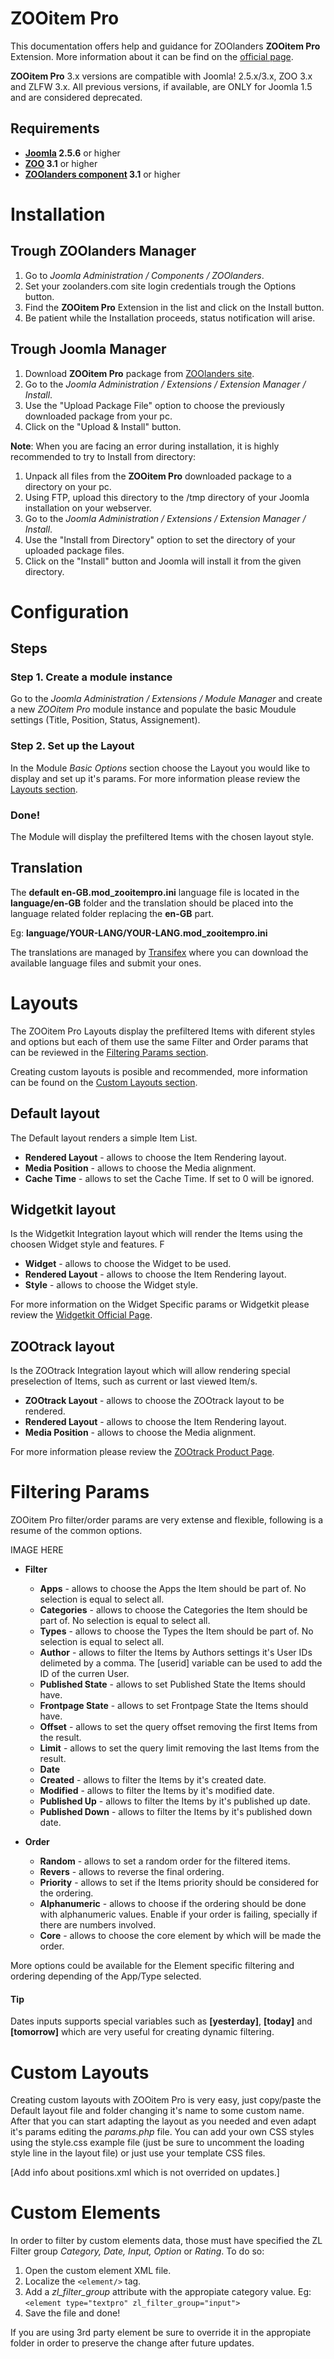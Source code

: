 ZOOitem Pro
===========

This documentation offers help and guidance for ZOOlanders **ZOOitem Pro** Extension. More information about it can be find on the [official page](https://www.zoolanders.com/extensions/zooitem-pro).

**ZOOitem Pro** 3.x versions are compatible with Joomla! 2.5.x/3.x, ZOO 3.x and ZLFW 3.x. All previous versions, if available, are ONLY for Joomla 1.5 and are considered deprecated.

Requirements
------------

* **[Joomla](http://www.joomla.org) 2.5.6** or higher
* **[ZOO](http://www.yootheme.com/zoo) 3.1** or higher
* **[ZOOlanders component](https://www.zoolanders.com/extensions/zoolanders) 3.1** or higher

Installation
============

Trough ZOOlanders Manager
-------------------------
1. Go to *Joomla Administration / Components / ZOOlanders*.
2. Set your zoolanders.com site login credentials trough the Options button.
3. Find the **ZOOitem Pro** Extension in the list and click on the Install button.
4. Be patient while the Installation proceeds, status notification will arise.

Trough Joomla Manager
----------------------

1. Download **ZOOitem Pro** package from [ZOOlanders site](https://www.zoolanders.com/extensions/zooitem-pro).
3. Go to the *Joomla Administration / Extensions / Extension Manager / Install*.
4. Use the "Upload Package File" option to choose the previously downloaded package from your pc.
5. Click on the "Upload & Install" button.

**Note**: When you are facing an error during installation, it is highly recommended to try to Install from directory:

1. Unpack all files from the **ZOOitem Pro** downloaded package to a directory on your pc.
2. Using FTP, upload this directory to the /tmp directory of your Joomla installation on your webserver.
3. Go to the *Joomla Administration / Extensions / Extension Manager / Install*.
4. Use the "Install from Directory" option to set the directory of your uploaded package files.
5. Click on the "Install" button and Joomla will install it from the given directory.

Configuration
=============

Steps
-----

### Step 1. Create a module instance

Go to the *Joomla Administration / Extensions / Module Manager* and create a new *ZOOitem Pro* module instance and populate the basic Moudule settings (Title, Position, Status, Assignement).

### Step 2. Set up the Layout

In the Module *Basic Options* section choose the Layout you would like to display and set up it's params. For more information please review the [Layouts section](#layouts).

### Done!

The Module will display the prefiltered Items with the chosen layout style.

Translation
-----------

The **default en-GB.mod_zooitempro.ini** language file is located in the **language/en-GB** folder and the translation should be placed into the language related folder replacing the **en-GB** part.

Eg: **language/YOUR-LANG/YOUR-LANG.mod_zooitempro.ini**

The translations are managed by [Transifex](https://www.transifex.com/projects/p/zoolanders/) where you can download the available language files and submit your ones.

Layouts
=======

The ZOOitem Pro Layouts display the prefiltered Items with diferent styles and options but each of them use the same Filter and Order params that can be reviewed in the [Filtering Params section](#filtering-params).

Creating custom layouts is posible and recommended, more information can be found on the [Custom Layouts section](#custom-layouts).

Default layout
--------------

The Default layout renders a simple Item List.

* **Rendered Layout** - allows to choose the Item Rendering layout.
* **Media Position** - allows to choose the Media alignment.
* **Cache Time** - allows to set the Cache Time. If set to 0 will be ignored.

Widgetkit layout
----------------

Is the Widgetkit Integration layout which will render the Items using the choosen Widget style and features. F

* **Widget** - allows to choose the Widget to be used.
* **Rendered Layout** - allows to choose the Item Rendering layout.
* **Style** - allows to choose the Widget style.

For more information on the Widget Specific params or Widgetkit please review the [Widgetkit Official Page](http://www.yootheme.com/widgetkit).

ZOOtrack layout
--------------

Is the ZOOtrack Integration layout which will allow rendering special preselection of Items, such as current or last viewed Item/s.

* **ZOOtrack Layout** - allows to choose the ZOOtrack layout to be rendered.
* **Rendered Layout** - allows to choose the Item Rendering layout.
* **Media Position** - allows to choose the Media alignment.

For more information please review the [ZOOtrack Product Page](https://www.zoolanders.com/extensions/zootrack).

Filtering Params
================

ZOOitem Pro filter/order params are very extense and flexible, following is a resume of the common options.

IMAGE HERE

* **Filter**
  * **Apps** - allows to choose the Apps the Item should be part of. No selection is equal to select all.
  * **Categories** - allows to choose the Categories the Item should be part of. No selection is equal to select all.
  * **Types** - allows to choose the Types the Item should be part of. No selection is equal to select all.
  * **Author** - allows to filter the Items by Authors settings it's User IDs delimeted by a comma. The [userid] variable can be used to add the ID of the curren User.
  * **Published State** - allows to set Published State the Items should have.
  * **Frontpage State** - allows to set Frontpage State the Items should have.
  * **Offset** - allows to set the query offset removing the first Items from the result.
  * **Limit** - allows to set the query limit removing the last Items from the result.
  * **Date**
   * **Created** - allows to filter the Items by it's created date.
   * **Modified** - allows to filter the Items by it's modified date.
   * **Published Up** - allows to filter the Items by it's published up date.
   * **Published Down** - allows to filter the Items by it's published down date.

* **Order**
  * **Random** - allows to set a random order for the filtered items.
  * **Revers** - allows to reverse the final ordering.
  * **Priority** - allows to set if the Items priority should be considered for the ordering.
  * **Alphanumeric** - allows to choose if the ordering should be done with alphanumeric values. Enable if your order is failing, specially if there are numbers involved.
  * **Core** - allows to choose the core element by which will be made the order.

More options could be available for the Element specific filtering and ordering depending of the App/Type selected.

#### Tip

Dates inputs supports special variables such as **[yesterday]**, **[today]** and **[tomorrow]** which are very useful for creating dynamic filtering.

Custom Layouts
==============

Creating custom layouts with ZOOitem Pro is very easy, just copy/paste the Default layout file and folder changing it's name to some custom name. After that you can start adapting the layout as you needed and even adapt it's params editing the *params.php* file. You can add your own CSS styles using the style.css example file (just be sure to uncomment the loading style line in the layout file) or just use your template CSS files.

[Add info about positions.xml which is not overrided on updates.]

Custom Elements
===============

In order to filter by custom elements data, those must have specified the ZL Filter group *Category, Date, Input, Option* or *Rating*. To do so:

1. Open the custom element XML file.
2. Localize the `<element/>` tag.
3. Add a *zl_filter_group* attribute with the appropiate category value.
  Eg: `<element type="textpro" zl_filter_group="input">`
4. Save the file and done!

If you are using 3rd party element be sure to override it in the appropiate folder in order to preserve the change after future updates.
